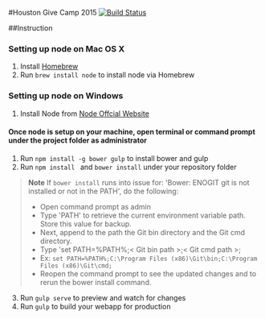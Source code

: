 #Houston Give Camp 2015 [![Build Status](https://travis-ci.org/daneSchilling/HoustonGiveCamp.svg?branch=master)](https://travis-ci.org/daneSchilling/HoustonGiveCamp)

##Instruction

### Setting up node on Mac OS X
1. Install [Homebrew](http://brew.sh/)
2. Run ```brew install node``` to install node via Homebrew

### Setting up node on Windows
1. Install Node from [Node Offcial Website](http://nodejs.org)

#### Once node is setup on your machine, open terminal or command prompt under the project folder as administrator
1. Run ```npm install -g bower gulp``` to install bower and gulp
2. Run ```npm install ``` and ```bower install``` under your repository folder
>**Note**
>If ```bower install``` runs into issue for: 'Bower: ENOGIT git is not installed or not in the PATH', do the following:
> - Open command prompt as admin
> - Type 'PATH' to retrieve the current environment variable path. Store this value for backup.
> - Next, append to the path the Git bin directory and the Git cmd directory.
> - Type 'set PATH=%PATH%;< Git bin path >;< Git cmd path >;
> - Ex: ```set PATH=%PATH%;C:\Program Files (x86)\Git\bin;C:\Program Files (x86)\Git\cmd;```
> - Reopen the command prompt to see the updated changes and to rerun the bower install command.

3. Run ```gulp serve``` to preview and watch for changes
4. Run ```gulp``` to build your webapp for production